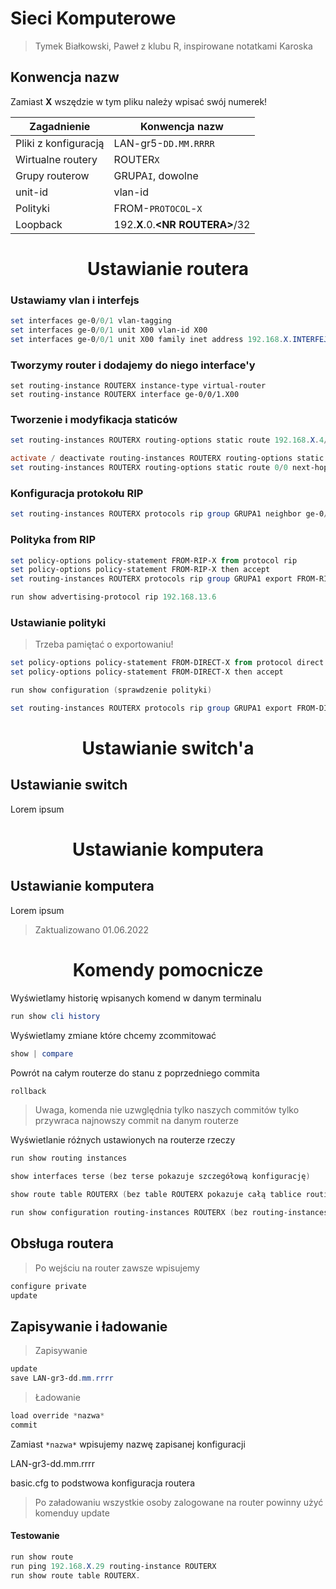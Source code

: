 # Sieci Komputerowe
> Tymek Białkowski, Paweł z klubu R, inspirowane notatkami Karoska 

## Konwencja nazw

Zamiast **X** wszędzie w tym pliku należy wpisać swój numerek!

|   Zagadnienie	|   Konwencja nazw	|
|---	|---	|
|   Pliki z konfiguracją	|   LAN-gr5-`DD.MM.RRRR`	|
|   Wirtualne routery	|   ROUTER`X`	|
|   Grupy routerow	|   GRUPA`I`, dowolne	|
|   unit-id    |   vlan-id |
|    Polityki   |    FROM-`PROTOCOL`-`X`   |
|   Loopback    |   192.**X**.0.**\<NR ROUTERA\>**/32  |

<div style="page-break-after: always;"></div>

<center>
    <h1>Ustawianie routera</h1>
</center>

### Ustawiamy vlan i interfejs
```ps1
set interfaces ge-0/0/1 vlan-tagging
set interfaces ge-0/0/1 unit X00 vlan-id X00
set interfaces ge-0/0/1 unit X00 family inet address 192.168.X.INTERFEJS (np .9/30)
```
### Tworzymy router i dodajemy do niego interface'y
```
set routing-instance ROUTERX instance-type virtual-router
set routing-instance ROUTERX interface ge-0/0/1.X00 
```

### Tworzenie i modyfikacja staticów

```ps1
set routing-instances ROUTERX routing-options static route 192.168.X.4/30 next-hop 193.168.X.30

activate / deactivate routing-instances ROUTERX routing-options static
set routing-instances ROUTERX routing-options static route 0/0 next-hop 192.168.1.6
```

### Konfiguracja protokołu RIP
```ps1
set routing-instances ROUTERX protocols rip group GRUPA1 neighbor ge-0/0/1.X00
```

### Polityka from RIP
```ps1
set policy-options policy-statement FROM-RIP-X from protocol rip
set policy-options policy-statement FROM-RIP-X then accept
set routing-instances ROUTERX protocols rip group GRUPA1 export FROM-RIP-X

run show advertising-protocol rip 192.168.13.6
```

### Ustawianie polityki
> Trzeba pamiętać o exportowaniu!
```ps1
set policy-options policy-statement FROM-DIRECT-X from protocol direct
set policy-options policy-statement FROM-DIRECT-X then accept

run show configuration (sprawdzenie polityki)

set routing-instances ROUTERX protocols rip group GRUPA1 export FROM-DIRECT-X
```




<div style="page-break-after: always;"></div>

<center>
    <h1>Ustawianie switch'a</h1>
</center>

## Ustawianie switch

Lorem ipsum

<div style="page-break-after: always;"></div>

<center>
    <h1>Ustawianie komputera</h1>
</center>

## Ustawianie komputera

Lorem ipsum

> Zaktualizowano 01.06.2022

<div style="page-break-after: always;"></div>

<center>
    <h1>Komendy pomocnicze</h1>
</center>

Wyświetlamy historię wpisanych komend w danym terminalu
```ps1
run show cli history
```

Wyświetlamy zmiane które chcemy zcommitować
```ps1
show | compare
```

Powrót na całym routerze do stanu z poprzedniego commita
```ps1
rollback
```
> Uwaga, komenda nie uzwględnia tylko naszych commitów tylko przywraca najnowszy commit na danym routerze

Wyświetlanie różnych ustawionych na routerze rzeczy
```ps1
run show routing instances

show interfaces terse (bez terse pokazuje szczegółową konfigurację)

show route table ROUTERX (bez table ROUTERX pokazuje całą tablice routingu)

run show configuration routing-instances ROUTERX (bez routing-instances ROUTERX pokazuje całą konfiguracje)
```

## Obsługa routera
>Po wejściu na router zawsze wpisujemy
```ps1
configure private
update
```
## Zapisywanie i ładowanie 
> Zapisywanie
```ps1
update
save LAN-gr3-dd.mm.rrrr
```

> Ładowanie
```ps1
load override *nazwa* 
commit
```
Zamiast ```*nazwa*``` wpisujemy nazwę zapisanej konfiguracji

LAN-gr3-dd.mm.rrrr

basic.cfg to podstwowa konfiguracja routera
> Po załadowaniu wszystkie osoby zalogowane na router powinny użyć komenduy update

#### Testowanie
```ps1
run show route
run ping 192.168.X.29 routing-instance ROUTERX
run show route table ROUTERX.
```